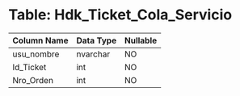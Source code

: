 # Table: Hdk_Ticket_Cola_Servicio

| Column Name | Data Type | Nullable |
|-------------|-----------|----------|
| usu_nombre | nvarchar | NO |
| Id_Ticket | int | NO |
| Nro_Orden | int | NO |
